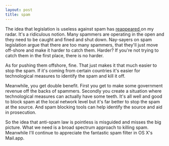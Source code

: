 ```yaml
---
layout: post
title: spam 
---
```



The idea that legislation is useless against spam has <a href="http://patrickweb.com/weblog/categories/people/up_to.html">reappeared </a>on my radar. It's a ridiculous notion. Many spammers are operating in the open and they need to be caught and fined and shut down. Nay-sayers on spam legislation argue that there are too many spammers, that they'll just move off-shore and make it harder to catch them. Harder? If you're not trying to catch them in the first place, there is no harder. 

As for pushing them offshore, fine. That just makes it that much easier to stop the spam. If it's coming from certain countries it's easier for technological measures to identify the spam and kill it off. 

Meanwhile, you get double benefit. First you get to make some government revenue off the backs of spammers. Secondly you create a situation where technological measures can actually have some teeth. It's all well and good to block spam at the local network level but it's far better to stop the spam at the source. And spam blocking tools can help identify the source and aid in prosecution. 

So the idea that anti-spam law is pointless is misguided and misses the big picture. What we need is a broad spectrum approach to killing spam. Meanwhile I'll continue to appreciate the fantastic spam filter in OS X's Mail.app.
